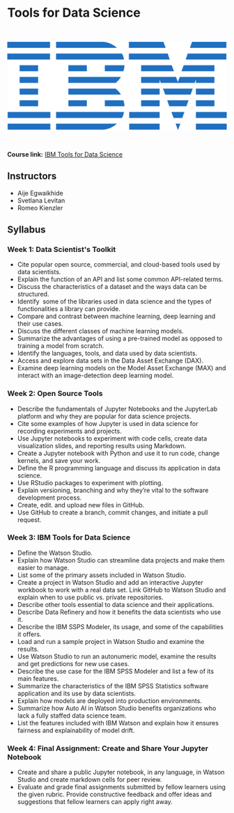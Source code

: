 # Tools for Data Science

<br>

<p align="center">
	<img src="https://raw.githubusercontent.com/Christoph-Beckmann/Courses/main/IBM-Data-Science-Professional-Certificate/ibm.svg" title="IBM" alt="IBM" />
</p>

<br>

**Course link:** [IBM Tools for Data Science](https://www.coursera.org/learn/open-source-tools-for-data-science)

## Instructors
- Aije Egwaikhide
- Svetlana Levitan
- Romeo Kienzler

## Syllabus 

### Week 1: Data Scientist's Toolkit
-   Cite popular open source, commercial, and cloud-based tools used by data scientists.
-   Explain the function of an API and list some common API-related terms.
-   Discuss the characteristics of a dataset and the ways data can be structured.
-   Identify  some of the libraries used in data science and the types of functionalities a library can provide.
-   Compare and contrast between machine learning, deep learning and their use cases.
-   Discuss the different classes of machine learning models.
-   Summarize the advantages of using a pre-trained model as opposed to training a model from scratch.
-   Identify the languages, tools, and data used by data scientists.
-   Access and explore data sets in the Data Asset Exchange (DAX).
-   Examine deep learning models on the Model Asset Exchange (MAX) and interact with an image-detection deep learning model.

### Week 2: Open Source Tools
-   Describe the fundamentals of Jupyter Notebooks and the JupyterLab platform and why they are popular for data science projects.
-   Cite some examples of how Jupyter is used in data science for recording experiments and projects.
-   Use Jupyter notebooks to experiment with code cells, create data visualization slides, and reporting results using Markdown.
-   Create a Jupyter notebook with Python and use it to run code, change kernels, and save your work.
-   Define the R programming language and discuss its application in data science.
-   Use RStudio packages to experiment with plotting.
-   Explain versioning, branching and why they’re vital to the software development process.
-   Create, edit. and upload new files in GitHub.
-   Use GitHub to create a branch, commit changes, and initiate a pull request.

### Week 3: IBM Tools for Data Science
-   Define the Watson Studio.
-   Explain how Watson Studio can streamline data projects and make them easier to manage.
-   List some of the primary assets included in Watson Studio.
-   Create a project in Watson Studio and add an interactive Jupyter workbook to work with a real data set. Link GitHub to Watson Studio and explain when to use public vs. private repositories.
-   Describe other tools essential to data science and their applications.
-   Describe Data Refinery and how it benefits the data scientists who use it.
-   Describe the IBM SSPS Modeler, its usage, and some of the capabilities it offers.
-   Load and run a sample project in Watson Studio and examine the results.
-   Use Watson Studio to run an autonumeric model, examine the results and get predictions for new use cases.
-   Describe the use case for the IBM SPSS Modeler and list a few of its main features.
-   Summarize the characteristics of the IBM SPSS Statistics software application and its use by data scientists.
-   Explain how models are deployed into production environments.
-   Summarize how Auto AI in Watson Studio benefits organizations who lack a fully staffed data science team.
-   List the features included with IBM Watson and explain how it ensures fairness and explainability of model drift.

### Week 4: Final Assignment: Create and Share Your Jupyter Notebook
- Create and share a public Jupyter notebook, in any language, in Watson Studio and create markdown cells for peer review.
- Evaluate and grade final assignments submitted by fellow learners using the given rubric. Provide constructive feedback and offer ideas and suggestions that fellow learners can apply right away.
